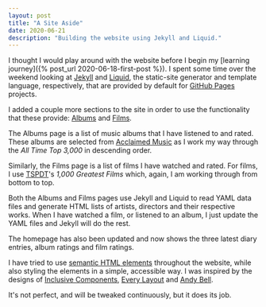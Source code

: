 ```yaml
---
layout: post
title: "A Site Aside"
date: 2020-06-21
description: "Building the website using Jekyll and Liquid."
---
```


I thought I would play around with the website before I begin my
[learning journey]({% post_url 2020-06-18-first-post %}).
I spent some time over the weekend looking at [Jekyll](https://jekyllrb.com/) and
[Liquid](https://shopify.github.io/liquid/), the static-site generator and template language, respectively, that are
provided by default for [GitHub Pages](https://pages.github.com/) projects.

I added a couple more sections to the site in order to use the functionality that these provide:
[Albums](/albums) and [Films](/films).

The Albums page is a list of music albums that I have listened to and rated. These albums are selected from
[Acclaimed Music](http://acclaimedmusic.net/) as I work my way through the _All Time Top 3,000_ in descending order.

Similarly, the Films page is a list of films I have watched and rated. For films, I use
[TSPDT](https://theyshootpictures.com/)'s _1,000 Greatest Films_ which, again, I am working through from bottom to top.

Both the Albums and Films pages use Jekyll and Liquid to read YAML data files and generate HTML lists of artists,
directors and their respective works. When I have watched a film, or listened to an album, I just
update the YAML files and Jekyll will do the rest.

The homepage has also been updated and now shows the three latest diary entries, album ratings and film ratings.

I have tried to use
[semantic HTML elements](https://developer.mozilla.org/en-US/docs/Glossary/semantics#Semantics_in_HTML) throughout the
website, while also styling the elements in a simple, accessible way. I was inspired by the designs of
[Inclusive Components](https://inclusive-components.design/), [Every Layout](https://every-layout.dev/) and
[Andy Bell](https://hankchizljaw.com/).

It's not perfect, and will be tweaked continuously, but it does its job.
